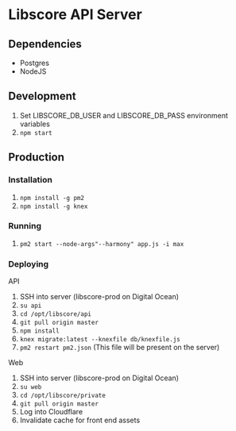 # Libscore API Server

## Dependencies

- Postgres
- NodeJS

## Development

1. Set LIBSCORE_DB_USER and LIBSCORE_DB_PASS environment variables
1. `npm start`


## Production

### Installation

1. `npm install -g pm2`
1. `npm install -g knex`

### Running

1. `pm2 start --node-args"--harmony" app.js -i max`

### Deploying

API

1. SSH into server (libscore-prod on Digital Ocean)
1. `su api`
1. `cd /opt/libscore/api`
1. `git pull origin master`
1. `npm install`
1. `knex migrate:latest --knexfile db/knexfile.js`
1. `pm2 restart pm2.json` (This file will be present on the server)

Web

1. SSH into server (libscore-prod on Digital Ocean)
1. `su web`
1. `cd /opt/libscore/private`
1. `git pull origin master`
1. Log into Cloudflare
1. Invalidate cache for front end assets
